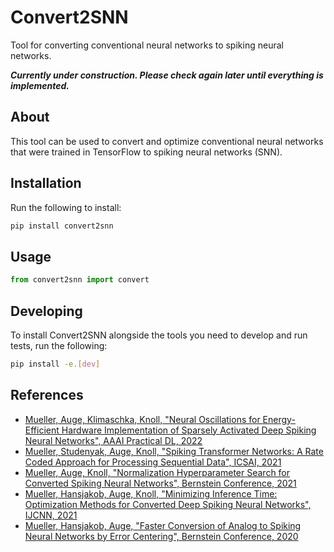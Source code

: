 # Convert2SNN
Tool for converting conventional neural networks to spiking neural networks.

***Currently under construction. Please check again later until everything is implemented.***

## About
This tool can be used to convert and optimize conventional neural networks that were trained in TensorFlow to spiking neural networks (SNN).

## Installation
Run the following to install:
```bash
pip install convert2snn
```

## Usage
```python
from convert2snn import convert
```

## Developing
To install Convert2SNN alongside the tools you need to develop and run tests, run the following:
```bash
pip install -e.[dev]
```

## References
- [Mueller, Auge, Klimaschka, Knoll, "Neural Oscillations for Energy-Efficient Hardware Implementation of Sparsely Activated Deep Spiking Neural Networks", AAAI Practical DL, 2022](https://scholar.google.de/citations?view_op=view_citation&hl=de&user=xVfcQwsAAAAJ&authuser=1&citation_for_view=xVfcQwsAAAAJ:Tyk-4Ss8FVUC)
- [Mueller, Studenyak, Auge, Knoll, "Spiking Transformer Networks: A Rate Coded Approach for Processing Sequential Data", ICSAI, 2021](https://mediatum.ub.tum.de/1633751)
- [Mueller, Auge, Knoll, "Normalization Hyperparameter Search for Converted Spiking Neural Networks", Bernstein Conference, 2021](https://abstracts.g-node.org/conference/BC21/abstracts#/uuid/30534c50-fe09-4842-9ee6-f0127c52ce73)
- [Mueller, Hansjakob, Auge, Knoll, "Minimizing Inference Time: Optimization Methods for Converted Deep Spiking Neural Networks", IJCNN, 2021](https://ieeexplore.ieee.org/abstract/document/9533874)
- [Mueller, Hansjakob, Auge, "Faster Conversion of Analog to Spiking Neural Networks by Error Centering", Bernstein Conference, 2020](https://abstracts.g-node.org/abstracts/c4ee2b6a-340f-4955-9629-63f67ec63584)
